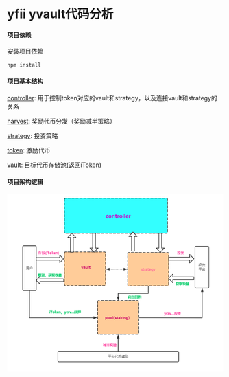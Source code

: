 # yfii yvault代码分析

#### 项目依赖

安装项目依赖
```shell script
npm install
```

#### 项目基本结构

[controller](./contracts/controller): 用于控制token对应的vault和strategy，以及连接vault和strategy的关系

[harvest](./contracts/harvest): 奖励代币分发（奖励减半策略）

[strategy](./contracts/strategy): 投资策略

[token](./contracts/token): 激励代币  

[vault](./contracts/vault): 目标代币存储池(返回iToken)


#### 项目架构逻辑

![系统架构](./res/img/系统架构图.png)
